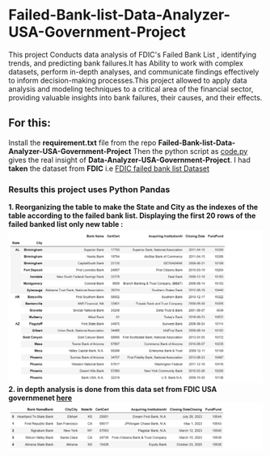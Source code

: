 # Failed-Bank-list-Data-Analyzer-USA-Government-Project

This project Conducts data analysis of FDIC's Failed Bank List , identifying trends, and predicting bank failures.It has Ability to work with complex datasets, perform in-depth analyses, and communicate findings effectively to inform decision-making processes.This project allowed to apply data analysis and modeling techniques to a critical area of the financial sector, providing valuable insights into bank failures, their causes, and their effects.



## For this:

Install the **requirement.txt** file from the repo **Failed-Bank-list-Data-Analyzer-USA-Government-Project** Then the python script as  [code.py](https://github.com/shashangka-upadhyaya/Failed-Bank-list-Data-Analyzer-USA-Government-Project/blob/main/code.py) gives the real insight of **Data-Analyzer-USA-Government-Project**. I had **taken** the dataset from **FDIC** i.e [FDIC failed bank list  Dataset](https://www.fdic.gov/resources/resolutions/bank-failures/failed-bank-list/)

### Results this project uses Python Pandas 
**1. Reorganizing the table to make the State and City as the indexes of the table according to the failed bank list. Displaying the first 20 rows of the failed banked list only  new table :**
![](banks.png)
**2. in depth analysis is done from this data set from FDIC USA  governmenet  [here](https://www.fdic.gov/resources/resolutions/bank-failures/failed-bank-list/)**
![](bank.png)



